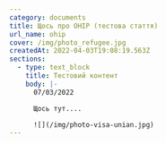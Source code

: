 ```yaml
---
category: documents
title: Щось про OHIP (тестова стаття)
url_name: ohip
cover: /img/photo_refugee.jpg
createdAt: 2022-04-03T19:08:19.563Z
sections:
  - type: text_block
    title: Тестовий контент
    body: |-
      07/03/2022

      Щось тут....

      ![](/img/photo-visa-unian.jpg)
---
```


